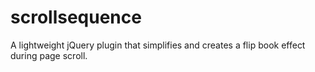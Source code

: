 scrollsequence
==============

A lightweight jQuery plugin that simplifies and creates a flip book effect during page scroll.
